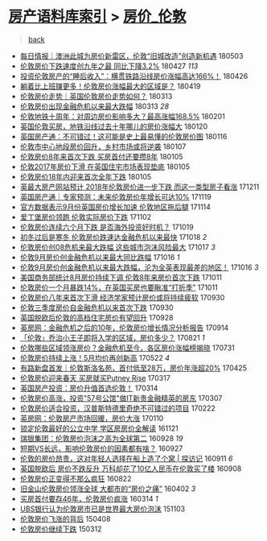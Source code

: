 [房产语料库索引](../../README.md)  > [房价_伦敦](房价_伦敦.md)
====
> [back](../README.md)

- [每日情报｜澳洲此城为房价新雷区，伦敦“旧城改造”创造新机遇](http://jkwz.applinzi.com/ittc/7098787806505862150.html#%E6%AF%8F%E6%97%A5%E6%83%85%E6%8A%A5%EF%BD%9C%E6%BE%B3%E6%B4%B2%E6%AD%A4%E5%9F%8E%E4%B8%BA%E6%88%BF%E4%BB%B7%E6%96%B0%E9%9B%B7%E5%8C%BA%EF%BC%8C%E4%BC%A6%E6%95%A6%E2%80%9C%E6%97%A7%E5%9F%8E%E6%94%B9%E9%80%A0%E2%80%9D%E5%88%9B%E9%80%A0%E6%96%B0%E6%9C%BA%E9%81%87) 180503  
- [伦敦房价下跌速度创九年之最  同比下降3.2%](http://jkwz.applinzi.com/ittc/7096638292600816651.html#%E4%BC%A6%E6%95%A6%E6%88%BF%E4%BB%B7%E4%B8%8B%E8%B7%8C%E9%80%9F%E5%BA%A6%E5%88%9B%E4%B9%9D%E5%B9%B4%E4%B9%8B%E6%9C%80++%E5%90%8C%E6%AF%94%E4%B8%8B%E9%99%8D3.2%25) 180427 *113* 
- [投资伦敦房产的“睡后收入”：横贯铁路沿线房价涨幅高达166%！](http://jkwz.applinzi.com/ittc/7096229072487318539.html#%E6%8A%95%E8%B5%84%E4%BC%A6%E6%95%A6%E6%88%BF%E4%BA%A7%E7%9A%84%E2%80%9C%E7%9D%A1%E5%90%8E%E6%94%B6%E5%85%A5%E2%80%9D%EF%BC%9A%E6%A8%AA%E8%B4%AF%E9%93%81%E8%B7%AF%E6%B2%BF%E7%BA%BF%E6%88%BF%E4%BB%B7%E6%B6%A8%E5%B9%85%E9%AB%98%E8%BE%BE166%25%EF%BC%81) 180426  
- [躺着比上班赚更多！伦敦房价涨幅最大的区域是？](http://jkwz.applinzi.com/ittc/7093784396148769809.html#%E8%BA%BA%E7%9D%80%E6%AF%94%E4%B8%8A%E7%8F%AD%E8%B5%9A%E6%9B%B4%E5%A4%9A%EF%BC%81%E4%BC%A6%E6%95%A6%E6%88%BF%E4%BB%B7%E6%B6%A8%E5%B9%85%E6%9C%80%E5%A4%A7%E7%9A%84%E5%8C%BA%E5%9F%9F%E6%98%AF%EF%BC%9F) 180419  
- [伦敦房价走势｜英国伦敦房价走势如何？](http://jkwz.applinzi.com/ittc/7079974001424466950.html#%E4%BC%A6%E6%95%A6%E6%88%BF%E4%BB%B7%E8%B5%B0%E5%8A%BF%EF%BD%9C%E8%8B%B1%E5%9B%BD%E4%BC%A6%E6%95%A6%E6%88%BF%E4%BB%B7%E8%B5%B0%E5%8A%BF%E5%A6%82%E4%BD%95%EF%BC%9F) 180313  
- [伦敦房价出现金融危机以来最大跌幅](http://jkwz.applinzi.com/ittc/7079861076185580555.html#%E4%BC%A6%E6%95%A6%E6%88%BF%E4%BB%B7%E5%87%BA%E7%8E%B0%E9%87%91%E8%9E%8D%E5%8D%B1%E6%9C%BA%E4%BB%A5%E6%9D%A5%E6%9C%80%E5%A4%A7%E8%B7%8C%E5%B9%85) 180313 *28* 
- [伦敦地铁十周年：对周边房价影响多大？最高涨幅168.5%](http://jkwz.applinzi.com/ittc/7065182352949380107.html#%E4%BC%A6%E6%95%A6%E5%9C%B0%E9%93%81%E5%8D%81%E5%91%A8%E5%B9%B4%EF%BC%9A%E5%AF%B9%E5%91%A8%E8%BE%B9%E6%88%BF%E4%BB%B7%E5%BD%B1%E5%93%8D%E5%A4%9A%E5%A4%A7%EF%BC%9F%E6%9C%80%E9%AB%98%E6%B6%A8%E5%B9%85168.5%25) 180201  
- [英国伦敦买房，地铁沿线过去十年哪儿的房价涨幅大](http://jkwz.applinzi.com/ittc/7060617864904442891.html#%E8%8B%B1%E5%9B%BD%E4%BC%A6%E6%95%A6%E4%B9%B0%E6%88%BF%EF%BC%8C%E5%9C%B0%E9%93%81%E6%B2%BF%E7%BA%BF%E8%BF%87%E5%8E%BB%E5%8D%81%E5%B9%B4%E5%93%AA%E5%84%BF%E7%9A%84%E6%88%BF%E4%BB%B7%E6%B6%A8%E5%B9%85%E5%A4%A7) 180120  
- [英国房产通：不可错过！这可能是史上最易懂的伦敦房价图](http://jkwz.applinzi.com/ittc/7059110568068121607.html#%E8%8B%B1%E5%9B%BD%E6%88%BF%E4%BA%A7%E9%80%9A%EF%BC%9A%E4%B8%8D%E5%8F%AF%E9%94%99%E8%BF%87%EF%BC%81%E8%BF%99%E5%8F%AF%E8%83%BD%E6%98%AF%E5%8F%B2%E4%B8%8A%E6%9C%80%E6%98%93%E6%87%82%E7%9A%84%E4%BC%A6%E6%95%A6%E6%88%BF%E4%BB%B7%E5%9B%BE) 180116  
- [伦敦市中心地段房价回升，乡村市场或将逆袭](http://jkwz.applinzi.com/ittc/7055798253973406727.html#%E4%BC%A6%E6%95%A6%E5%B8%82%E4%B8%AD%E5%BF%83%E5%9C%B0%E6%AE%B5%E6%88%BF%E4%BB%B7%E5%9B%9E%E5%8D%87%EF%BC%8C%E4%B9%A1%E6%9D%91%E5%B8%82%E5%9C%BA%E6%88%96%E5%B0%86%E9%80%86%E8%A2%AD) 180107  
- [伦敦房价8年来首次下跌 买房首付还要攒8年](http://jkwz.applinzi.com/ittc/7055143175729972234.html#%E4%BC%A6%E6%95%A6%E6%88%BF%E4%BB%B78%E5%B9%B4%E6%9D%A5%E9%A6%96%E6%AC%A1%E4%B8%8B%E8%B7%8C+%E4%B9%B0%E6%88%BF%E9%A6%96%E4%BB%98%E8%BF%98%E8%A6%81%E6%94%928%E5%B9%B4) 180105  
- [伦敦2017年房价下滑 在英国住宅市场表现垫底](http://jkwz.applinzi.com/ittc/7055129947264254992.html#%E4%BC%A6%E6%95%A62017%E5%B9%B4%E6%88%BF%E4%BB%B7%E4%B8%8B%E6%BB%91+%E5%9C%A8%E8%8B%B1%E5%9B%BD%E4%BD%8F%E5%AE%85%E5%B8%82%E5%9C%BA%E8%A1%A8%E7%8E%B0%E5%9E%AB%E5%BA%95) 180105  
- [伦敦房价18年内迎来首次全年下跌](http://jkwz.applinzi.com/ittc/7055058176792069137.html#%E4%BC%A6%E6%95%A6%E6%88%BF%E4%BB%B718%E5%B9%B4%E5%86%85%E8%BF%8E%E6%9D%A5%E9%A6%96%E6%AC%A1%E5%85%A8%E5%B9%B4%E4%B8%8B%E8%B7%8C) 180105  
- [英最大房产网站预计 2018年伦敦房价进一步下跌 而这一类型房子看涨](http://jkwz.applinzi.com/ittc/7045877911389733904.html#%E8%8B%B1%E6%9C%80%E5%A4%A7%E6%88%BF%E4%BA%A7%E7%BD%91%E7%AB%99%E9%A2%84%E8%AE%A1+2018%E5%B9%B4%E4%BC%A6%E6%95%A6%E6%88%BF%E4%BB%B7%E8%BF%9B%E4%B8%80%E6%AD%A5%E4%B8%8B%E8%B7%8C+%E8%80%8C%E8%BF%99%E4%B8%80%E7%B1%BB%E5%9E%8B%E6%88%BF%E5%AD%90%E7%9C%8B%E6%B6%A8) 171211  
- [英国房产通｜专家预测：未来伦敦房价年增长可达10%](http://jkwz.applinzi.com/ittc/7037612674064581649.html#%E8%8B%B1%E5%9B%BD%E6%88%BF%E4%BA%A7%E9%80%9A%EF%BD%9C%E4%B8%93%E5%AE%B6%E9%A2%84%E6%B5%8B%EF%BC%9A%E6%9C%AA%E6%9D%A5%E4%BC%A6%E6%95%A6%E6%88%BF%E4%BB%B7%E5%B9%B4%E5%A2%9E%E9%95%BF%E5%8F%AF%E8%BE%BE10%25) 171119  
- [官方数据表示9月份英国房价增长加速 伦敦地区拖后腿](http://jkwz.applinzi.com/ittc/7035926581887894544.html#%E5%AE%98%E6%96%B9%E6%95%B0%E6%8D%AE%E8%A1%A8%E7%A4%BA9%E6%9C%88%E4%BB%BD%E8%8B%B1%E5%9B%BD%E6%88%BF%E4%BB%B7%E5%A2%9E%E9%95%BF%E5%8A%A0%E9%80%9F+%E4%BC%A6%E6%95%A6%E5%9C%B0%E5%8C%BA%E6%8B%96%E5%90%8E%E8%85%BF) 171114  
- [爱丁堡房价领跑 伦敦实际房价下跌](http://jkwz.applinzi.com/ittc/7031286670522057744.html#%E7%88%B1%E4%B8%81%E5%A0%A1%E6%88%BF%E4%BB%B7%E9%A2%86%E8%B7%91+%E4%BC%A6%E6%95%A6%E5%AE%9E%E9%99%85%E6%88%BF%E4%BB%B7%E4%B8%8B%E8%B7%8C) 171102  
- [伦敦房价连续六个月下跌 是否海外投资好时机？](http://jkwz.applinzi.com/ittc/7026091745161511952.html#%E4%BC%A6%E6%95%A6%E6%88%BF%E4%BB%B7%E8%BF%9E%E7%BB%AD%E5%85%AD%E4%B8%AA%E6%9C%88%E4%B8%8B%E8%B7%8C+%E6%98%AF%E5%90%A6%E6%B5%B7%E5%A4%96%E6%8A%95%E8%B5%84%E5%A5%BD%E6%97%B6%E6%9C%BA%EF%BC%9F) 171019  
- [初冬过后是寒冬 伦敦房价跌速达金融危机以来最快](http://jkwz.applinzi.com/ittc/7025671111260505104.html#%E5%88%9D%E5%86%AC%E8%BF%87%E5%90%8E%E6%98%AF%E5%AF%92%E5%86%AC+%E4%BC%A6%E6%95%A6%E6%88%BF%E4%BB%B7%E8%B7%8C%E9%80%9F%E8%BE%BE%E9%87%91%E8%9E%8D%E5%8D%B1%E6%9C%BA%E4%BB%A5%E6%9D%A5%E6%9C%80%E5%BF%AB) 171018 *2* 
- [伦敦房价创08危机来最大跌幅 这些城市泡沫风险最大](http://jkwz.applinzi.com/ittc/7025448326550520849.html#%E4%BC%A6%E6%95%A6%E6%88%BF%E4%BB%B7%E5%88%9B08%E5%8D%B1%E6%9C%BA%E6%9D%A5%E6%9C%80%E5%A4%A7%E8%B7%8C%E5%B9%85+%E8%BF%99%E4%BA%9B%E5%9F%8E%E5%B8%82%E6%B3%A1%E6%B2%AB%E9%A3%8E%E9%99%A9%E6%9C%80%E5%A4%A7) 171017 *3* 
- [伦敦9月房价创金融危机以来最大同比跌幅](http://jkwz.applinzi.com/ittc/7025130032954082321.html#%E4%BC%A6%E6%95%A69%E6%9C%88%E6%88%BF%E4%BB%B7%E5%88%9B%E9%87%91%E8%9E%8D%E5%8D%B1%E6%9C%BA%E4%BB%A5%E6%9D%A5%E6%9C%80%E5%A4%A7%E5%90%8C%E6%AF%94%E8%B7%8C%E5%B9%85) 171016 *1* 
- [伦敦9月房价创金融危机以来最大跌幅，沦为全英表现最差的地区！](http://jkwz.applinzi.com/ittc/7025060405142111248.html#%E4%BC%A6%E6%95%A69%E6%9C%88%E6%88%BF%E4%BB%B7%E5%88%9B%E9%87%91%E8%9E%8D%E5%8D%B1%E6%9C%BA%E4%BB%A5%E6%9D%A5%E6%9C%80%E5%A4%A7%E8%B7%8C%E5%B9%85%EF%BC%8C%E6%B2%A6%E4%B8%BA%E5%85%A8%E8%8B%B1%E8%A1%A8%E7%8E%B0%E6%9C%80%E5%B7%AE%E7%9A%84%E5%9C%B0%E5%8C%BA%EF%BC%81) 171016 *3* 
- [美国商务部统计8月房价持续下调 伦敦8年来房价首次下跌](http://jkwz.applinzi.com/ittc/7023110041467618320.html#%E7%BE%8E%E5%9B%BD%E5%95%86%E5%8A%A1%E9%83%A8%E7%BB%9F%E8%AE%A18%E6%9C%88%E6%88%BF%E4%BB%B7%E6%8C%81%E7%BB%AD%E4%B8%8B%E8%B0%83+%E4%BC%A6%E6%95%A68%E5%B9%B4%E6%9D%A5%E6%88%BF%E4%BB%B7%E9%A6%96%E6%AC%A1%E4%B8%8B%E8%B7%8C) 171011  
- [伦敦房价一个月暴跌14%，在英国买房也要瞅准“打折季”](http://jkwz.applinzi.com/ittc/7023106146557232144.html#%E4%BC%A6%E6%95%A6%E6%88%BF%E4%BB%B7%E4%B8%80%E4%B8%AA%E6%9C%88%E6%9A%B4%E8%B7%8C14%25%EF%BC%8C%E5%9C%A8%E8%8B%B1%E5%9B%BD%E4%B9%B0%E6%88%BF%E4%B9%9F%E8%A6%81%E7%9E%85%E5%87%86%E2%80%9C%E6%89%93%E6%8A%98%E5%AD%A3%E2%80%9D) 171011  
- [伦敦房价八年来首次下滑 经济学家预计房价或将持续疲软](http://jkwz.applinzi.com/ittc/7018997967099528208.html#%E4%BC%A6%E6%95%A6%E6%88%BF%E4%BB%B7%E5%85%AB%E5%B9%B4%E6%9D%A5%E9%A6%96%E6%AC%A1%E4%B8%8B%E6%BB%91+%E7%BB%8F%E6%B5%8E%E5%AD%A6%E5%AE%B6%E9%A2%84%E8%AE%A1%E6%88%BF%E4%BB%B7%E6%88%96%E5%B0%86%E6%8C%81%E7%BB%AD%E7%96%B2%E8%BD%AF) 170930  
- [伦敦三季度房价自金融危机以来首次下跌](http://jkwz.applinzi.com/ittc/7018886617971033105.html#%E4%BC%A6%E6%95%A6%E4%B8%89%E5%AD%A3%E5%BA%A6%E6%88%BF%E4%BB%B7%E8%87%AA%E9%87%91%E8%9E%8D%E5%8D%B1%E6%9C%BA%E4%BB%A5%E6%9D%A5%E9%A6%96%E6%AC%A1%E4%B8%8B%E8%B7%8C) 170930  
- [英国脱欧后伦敦的高档住宅房价有望回升](http://jkwz.applinzi.com/ittc/7018373968032171025.html#%E8%8B%B1%E5%9B%BD%E8%84%B1%E6%AC%A7%E5%90%8E%E4%BC%A6%E6%95%A6%E7%9A%84%E9%AB%98%E6%A1%A3%E4%BD%8F%E5%AE%85%E6%88%BF%E4%BB%B7%E6%9C%89%E6%9C%9B%E5%9B%9E%E5%8D%87) 170928  
- [英房网：金融危机之后的10年，伦敦房价增长情况分析报告](http://jkwz.applinzi.com/ittc/7013216895782880273.html#%E8%8B%B1%E6%88%BF%E7%BD%91%EF%BC%9A%E9%87%91%E8%9E%8D%E5%8D%B1%E6%9C%BA%E4%B9%8B%E5%90%8E%E7%9A%8410%E5%B9%B4%EF%BC%8C%E4%BC%A6%E6%95%A6%E6%88%BF%E4%BB%B7%E5%A2%9E%E9%95%BF%E6%83%85%E5%86%B5%E5%88%86%E6%9E%90%E6%8A%A5%E5%91%8A) 170914  
- [「伦敦」乔治小王子即将入学的区域，房价多少？](http://jkwz.applinzi.com/ittc/7004170449523835921.html#%E3%80%8C%E4%BC%A6%E6%95%A6%E3%80%8D%E4%B9%94%E6%B2%BB%E5%B0%8F%E7%8E%8B%E5%AD%90%E5%8D%B3%E5%B0%86%E5%85%A5%E5%AD%A6%E7%9A%84%E5%8C%BA%E5%9F%9F%EF%BC%8C%E6%88%BF%E4%BB%B7%E5%A4%9A%E5%B0%91%EF%BC%9F) 170821 *1* 
- [伦敦哪些区域领涨房价？金融危机至今，各区房价涨幅榜揭晓](http://jkwz.applinzi.com/ittc/6996384077463421969.html#%E4%BC%A6%E6%95%A6%E5%93%AA%E4%BA%9B%E5%8C%BA%E5%9F%9F%E9%A2%86%E6%B6%A8%E6%88%BF%E4%BB%B7%EF%BC%9F%E9%87%91%E8%9E%8D%E5%8D%B1%E6%9C%BA%E8%87%B3%E4%BB%8A%EF%BC%8C%E5%90%84%E5%8C%BA%E6%88%BF%E4%BB%B7%E6%B6%A8%E5%B9%85%E6%A6%9C%E6%8F%AD%E6%99%93) 170731  
- [伦敦房价持续上涨！5月均价再创新高](http://jkwz.applinzi.com/ittc/6970577988801266692.html#%E4%BC%A6%E6%95%A6%E6%88%BF%E4%BB%B7%E6%8C%81%E7%BB%AD%E4%B8%8A%E6%B6%A8%EF%BC%815%E6%9C%88%E5%9D%87%E4%BB%B7%E5%86%8D%E5%88%9B%E6%96%B0%E9%AB%98) 170522 *4* 
- [有路新盘首发｜伦敦斯洛名苑，首付低至28万，房价年涨超20%](http://jkwz.applinzi.com/ittc/6960456583778665477.html#%E6%9C%89%E8%B7%AF%E6%96%B0%E7%9B%98%E9%A6%96%E5%8F%91%EF%BD%9C%E4%BC%A6%E6%95%A6%E6%96%AF%E6%B4%9B%E5%90%8D%E8%8B%91%EF%BC%8C%E9%A6%96%E4%BB%98%E4%BD%8E%E8%87%B328%E4%B8%87%EF%BC%8C%E6%88%BF%E4%BB%B7%E5%B9%B4%E6%B6%A8%E8%B6%8520%25) 170425  
- [伦敦房价迎来春天 买房就买Putney Rise](http://jkwz.applinzi.com/ittc/6946064600176002052.html#%E4%BC%A6%E6%95%A6%E6%88%BF%E4%BB%B7%E8%BF%8E%E6%9D%A5%E6%98%A5%E5%A4%A9+%E4%B9%B0%E6%88%BF%E5%B0%B1%E4%B9%B0Putney+Rise) 170317  
- [英国房产投资：房价升值首选伦敦！](http://jkwz.applinzi.com/ittc/6944938988019385348.html#%E8%8B%B1%E5%9B%BD%E6%88%BF%E4%BA%A7%E6%8A%95%E8%B5%84%EF%BC%9A%E6%88%BF%E4%BB%B7%E5%8D%87%E5%80%BC%E9%A6%96%E9%80%89%E4%BC%A6%E6%95%A6%EF%BC%81) 170314  
- [伦敦房价高涨，投资&quot;57号公馆&quot;做IT新贵金融精英的房东](http://jkwz.applinzi.com/ittc/6942350727937803268.html#%E4%BC%A6%E6%95%A6%E6%88%BF%E4%BB%B7%E9%AB%98%E6%B6%A8%EF%BC%8C%E6%8A%95%E8%B5%84%26quot%3B57%E5%8F%B7%E5%85%AC%E9%A6%86%26quot%3B%E5%81%9AIT%E6%96%B0%E8%B4%B5%E9%87%91%E8%9E%8D%E7%B2%BE%E8%8B%B1%E7%9A%84%E6%88%BF%E4%B8%9C) 170307  
- [伦敦房价适合投资，汉普斯特德里奇绝不可错过的项目](http://jkwz.applinzi.com/ittc/6937524519031014405.html#%E4%BC%A6%E6%95%A6%E6%88%BF%E4%BB%B7%E9%80%82%E5%90%88%E6%8A%95%E8%B5%84%EF%BC%8C%E6%B1%89%E6%99%AE%E6%96%AF%E7%89%B9%E5%BE%B7%E9%87%8C%E5%A5%87%E7%BB%9D%E4%B8%8D%E5%8F%AF%E9%94%99%E8%BF%87%E7%9A%84%E9%A1%B9%E7%9B%AE) 170222  
- [英房网：伦敦房产市场回暖，房价大涨](http://jkwz.applinzi.com/ittc/6921558246543590404.html#%E8%8B%B1%E6%88%BF%E7%BD%91%EF%BC%9A%E4%BC%A6%E6%95%A6%E6%88%BF%E4%BA%A7%E5%B8%82%E5%9C%BA%E5%9B%9E%E6%9A%96%EF%BC%8C%E6%88%BF%E4%BB%B7%E5%A4%A7%E6%B6%A8) 170110  
- [锁定伦敦最好的公立中学 学区房房价全解读](http://jkwz.applinzi.com/ittc/6902950284036146181.html#%E9%94%81%E5%AE%9A%E4%BC%A6%E6%95%A6%E6%9C%80%E5%A5%BD%E7%9A%84%E5%85%AC%E7%AB%8B%E4%B8%AD%E5%AD%A6+%E5%AD%A6%E5%8C%BA%E6%88%BF%E6%88%BF%E4%BB%B7%E5%85%A8%E8%A7%A3%E8%AF%BB) 161121  
- [瑞银集团：伦敦房价泡沫之高为全球第二](http://jkwz.applinzi.com/ittc/6882711941188944900.html#%E7%91%9E%E9%93%B6%E9%9B%86%E5%9B%A2%EF%BC%9A%E4%BC%A6%E6%95%A6%E6%88%BF%E4%BB%B7%E6%B3%A1%E6%B2%AB%E4%B9%8B%E9%AB%98%E4%B8%BA%E5%85%A8%E7%90%83%E7%AC%AC%E4%BA%8C) 160928 *19* 
- [短期VS长远，影响伦敦房价的因素都有啥？](http://jkwz.applinzi.com/ittc/6882218168923194372.html#%E7%9F%AD%E6%9C%9FVS%E9%95%BF%E8%BF%9C%EF%BC%8C%E5%BD%B1%E5%93%8D%E4%BC%A6%E6%95%A6%E6%88%BF%E4%BB%B7%E7%9A%84%E5%9B%A0%E7%B4%A0%E9%83%BD%E6%9C%89%E5%95%A5%EF%BC%9F) 160927  
- [伦敦的房价昂贵，这对年轻人选择在船上造了个窝 | 探访记](http://jkwz.applinzi.com/ittc/6876524588992824324.html#%E4%BC%A6%E6%95%A6%E7%9A%84%E6%88%BF%E4%BB%B7%E6%98%82%E8%B4%B5%EF%BC%8C%E8%BF%99%E5%AF%B9%E5%B9%B4%E8%BD%BB%E4%BA%BA%E9%80%89%E6%8B%A9%E5%9C%A8%E8%88%B9%E4%B8%8A%E9%80%A0%E4%BA%86%E4%B8%AA%E7%AA%9D+%7C+%E6%8E%A2%E8%AE%BF%E8%AE%B0) 160911 *6* 
- [英国脱欧后 房价不跌反升 万科却花了10亿人民币在伦敦买了楼](http://jkwz.applinzi.com/ittc/6875431462374999045.html#%E8%8B%B1%E5%9B%BD%E8%84%B1%E6%AC%A7%E5%90%8E+%E6%88%BF%E4%BB%B7%E4%B8%8D%E8%B7%8C%E5%8F%8D%E5%8D%87+%E4%B8%87%E7%A7%91%E5%8D%B4%E8%8A%B1%E4%BA%8610%E4%BA%BF%E4%BA%BA%E6%B0%91%E5%B8%81%E5%9C%A8%E4%BC%A6%E6%95%A6%E4%B9%B0%E4%BA%86%E6%A5%BC) 160908  
- [伦敦房价正变得不那么疯狂](http://jkwz.applinzi.com/ittc/6869099897369920516.html#%E4%BC%A6%E6%95%A6%E6%88%BF%E4%BB%B7%E6%AD%A3%E5%8F%98%E5%BE%97%E4%B8%8D%E9%82%A3%E4%B9%88%E7%96%AF%E7%8B%82) 160822  
- [旧金山伦敦房价领涨全球 大都市的“房价之痛”](http://jkwz.applinzi.com/ittc/6816377563928593412.html#%E6%97%A7%E9%87%91%E5%B1%B1%E4%BC%A6%E6%95%A6%E6%88%BF%E4%BB%B7%E9%A2%86%E6%B6%A8%E5%85%A8%E7%90%83+%E5%A4%A7%E9%83%BD%E5%B8%82%E7%9A%84%E2%80%9C%E6%88%BF%E4%BB%B7%E4%B9%8B%E7%97%9B%E2%80%9D) 160402 *3* 
- [买房首付要存46年，伦敦房价疯涨](http://jkwz.applinzi.com/ittc/6809458565534188548.html#%E4%B9%B0%E6%88%BF%E9%A6%96%E4%BB%98%E8%A6%81%E5%AD%9846%E5%B9%B4%EF%BC%8C%E4%BC%A6%E6%95%A6%E6%88%BF%E4%BB%B7%E7%96%AF%E6%B6%A8) 160314 *1* 
- [UBS银行认为伦敦房市已是世界最大房价泡沫](http://jkwz.applinzi.com/ittc/6760503262814782469.html#UBS%E9%93%B6%E8%A1%8C%E8%AE%A4%E4%B8%BA%E4%BC%A6%E6%95%A6%E6%88%BF%E5%B8%82%E5%B7%B2%E6%98%AF%E4%B8%96%E7%95%8C%E6%9C%80%E5%A4%A7%E6%88%BF%E4%BB%B7%E6%B3%A1%E6%B2%AB) 151103  
- [伦敦房价飞涨的背后](http://jkwz.applinzi.com/ittc/547650611403217833.html#%E4%BC%A6%E6%95%A6%E6%88%BF%E4%BB%B7%E9%A3%9E%E6%B6%A8%E7%9A%84%E8%83%8C%E5%90%8E) 150408  
- [伦敦房价继续下跌](http://jkwz.applinzi.com/ittc/547650611394340344.html#%E4%BC%A6%E6%95%A6%E6%88%BF%E4%BB%B7%E7%BB%A7%E7%BB%AD%E4%B8%8B%E8%B7%8C) 150312  
